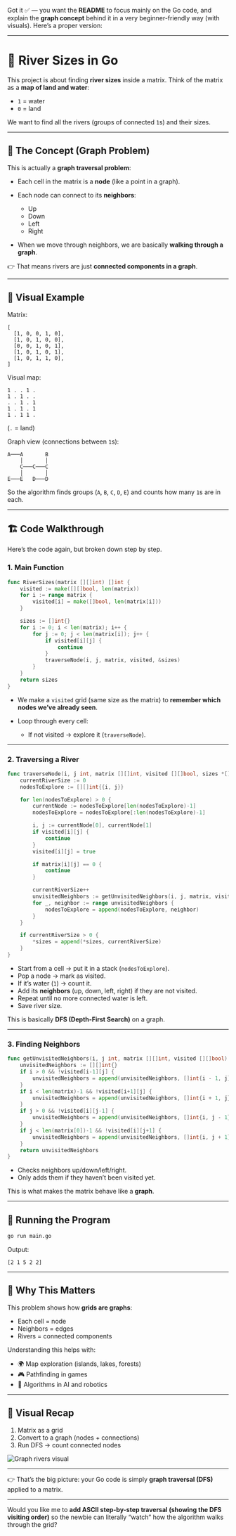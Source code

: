 Got it ✅ — you want the **README** to focus mainly on the Go code, and explain the **graph concept** behind it in a very beginner-friendly way (with visuals). Here’s a proper version:

---

# 🌊 River Sizes in Go

This project is about finding **river sizes** inside a matrix.
Think of the matrix as a **map of land and water**:

* `1` = water
* `0` = land

We want to find all the rivers (groups of connected `1`s) and their sizes.

---

## 📖 The Concept (Graph Problem)

This is actually a **graph traversal problem**:

* Each cell in the matrix is a **node** (like a point in a graph).
* Each node can connect to its **neighbors**:

  * Up
  * Down
  * Left
  * Right
* When we move through neighbors, we are basically **walking through a graph**.

👉 That means rivers are just **connected components in a graph**.

---

## 🧩 Visual Example

Matrix:

```
[
  [1, 0, 0, 1, 0],
  [1, 0, 1, 0, 0],
  [0, 0, 1, 0, 1],
  [1, 0, 1, 0, 1],
  [1, 0, 1, 1, 0],
]
```

Visual map:

```
1 . . 1 .
1 . 1 . .
. . 1 . 1
1 . 1 . 1
1 . 1 1 .
```

(`.` = land)

Graph view (connections between `1`s):

```
A───A       B
    │       │
    C───C───C
    │       │
E───E   D───D
```

So the algorithm finds groups (`A`, `B`, `C`, `D`, `E`) and counts how many `1`s are in each.

---

## 🏗️ Code Walkthrough

Here’s the code again, but broken down step by step.

### 1. Main Function

```go
func RiverSizes(matrix [][]int) []int {
    visited := make([][]bool, len(matrix))
    for i := range matrix {
        visited[i] = make([]bool, len(matrix[i]))
    }

    sizes := []int{}
    for i := 0; i < len(matrix); i++ {
        for j := 0; j < len(matrix[i]); j++ {
            if visited[i][j] {
                continue
            }
            traverseNode(i, j, matrix, visited, &sizes)
        }
    }
    return sizes
}
```

* We make a `visited` grid (same size as the matrix) to **remember which nodes we’ve already seen**.
* Loop through every cell:

  * If not visited → explore it (`traverseNode`).

---

### 2. Traversing a River

```go
func traverseNode(i, j int, matrix [][]int, visited [][]bool, sizes *[]int) {
    currentRiverSize := 0
    nodesToExplore := [][]int{{i, j}}

    for len(nodesToExplore) > 0 {
        currentNode := nodesToExplore[len(nodesToExplore)-1]
        nodesToExplore = nodesToExplore[:len(nodesToExplore)-1]

        i, j := currentNode[0], currentNode[1]
        if visited[i][j] {
            continue
        }
        visited[i][j] = true

        if matrix[i][j] == 0 {
            continue
        }

        currentRiverSize++
        unvisitedNeighbors := getUnvisitedNeighbors(i, j, matrix, visited)
        for _, neighbor := range unvisitedNeighbors {
            nodesToExplore = append(nodesToExplore, neighbor)
        }
    }

    if currentRiverSize > 0 {
        *sizes = append(*sizes, currentRiverSize)
    }
}
```

* Start from a cell → put it in a stack (`nodesToExplore`).
* Pop a node → mark as visited.
* If it’s water (`1`) → count it.
* Add its **neighbors** (up, down, left, right) if they are not visited.
* Repeat until no more connected water is left.
* Save river size.

This is basically **DFS (Depth-First Search)** on a graph.

---

### 3. Finding Neighbors

```go
func getUnvisitedNeighbors(i, j int, matrix [][]int, visited [][]bool) [][]int {
    unvisitedNeighbors := [][]int{}
    if i > 0 && !visited[i-1][j] {
        unvisitedNeighbors = append(unvisitedNeighbors, []int{i - 1, j})
    }
    if i < len(matrix)-1 && !visited[i+1][j] {
        unvisitedNeighbors = append(unvisitedNeighbors, []int{i + 1, j})
    }
    if j > 0 && !visited[i][j-1] {
        unvisitedNeighbors = append(unvisitedNeighbors, []int{i, j - 1})
    }
    if j < len(matrix[0])-1 && !visited[i][j+1] {
        unvisitedNeighbors = append(unvisitedNeighbors, []int{i, j + 1})
    }
    return unvisitedNeighbors
}
```

* Checks neighbors up/down/left/right.
* Only adds them if they haven’t been visited yet.

This is what makes the matrix behave like a **graph**.

---

## 🚀 Running the Program

```bash
go run main.go
```

Output:

```
[2 1 5 2 2]
```

---

## 🧠 Why This Matters

This problem shows how **grids are graphs**:

* Each cell = node
* Neighbors = edges
* Rivers = connected components

Understanding this helps with:

* 🌍 Map exploration (islands, lakes, forests)
* 🎮 Pathfinding in games
* 🧮 Algorithms in AI and robotics

---

## 🎨 Visual Recap

1. Matrix as a grid
2. Convert to a graph (nodes + connections)
3. Run DFS → count connected nodes

![Graph rivers visual](https://i.imgur.com/RpxiO3E.png)

---

👉 That’s the big picture: your Go code is simply **graph traversal (DFS)** applied to a matrix.

---

Would you like me to **add ASCII step-by-step traversal (showing the DFS visiting order)** so the newbie can literally “watch” how the algorithm walks through the grid?
